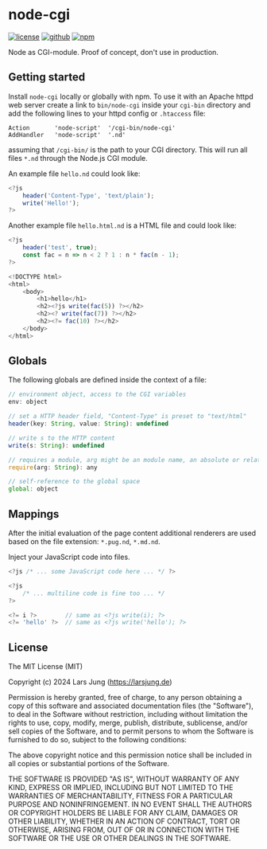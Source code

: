 # node-cgi

[![license][license-img]][github] [![github][github-img]][github] [![npm][npm-img]][npm]  

Node as CGI-module. Proof of concept, don't use in production.


## Getting started

Install `node-cgi` locally or globally with npm. To use it with an Apache httpd web server create a link to `bin/node-cgi` inside your `cgi-bin` directory and add the following lines to your httpd config or `.htaccess` file:
```
Action       'node-script'  '/cgi-bin/node-cgi'
AddHandler   'node-script'  '.nd'
```

assuming that `/cgi-bin/` is the path to your CGI directory. This will run all files `*.nd` through the Node.js CGI module.

An example file `hello.nd` could look like:
```js
<?js
    header('Content-Type', 'text/plain');
    write('Hello!');
?>
```

Another example file `hello.html.nd` is a HTML file and could look like:
```js
<?js
    header('test', true);
    const fac = n => n < 2 ? 1 : n * fac(n - 1);
?>

<!DOCTYPE html>
<html>
    <body>
        <h1>hello</h1>
        <h2><?js write(fac(5)) ?></h2>
        <h2><? write(fac(7)) ?></h2>
        <h2><?= fac(10) ?></h2>
    </body>
</html>
```

## Globals

The following globals are defined inside the context of a file:
```js
// environment object, access to the CGI variables
env: object

// set a HTTP header field, "Content-Type" is preset to "text/html"
header(key: String, value: String): undefined

// write s to the HTTP content
write(s: String): undefined

// requires a module, arg might be an module name, an absolute or relative path
require(arg: String): any

// self-reference to the global space
global: object
```

## Mappings

After the initial evaluation of the page content additional renderers are used based on the file extension: `*.pug.nd`, `*.md.nd`.

Inject your JavaScript code into files.
```js
<?js /* ... some JavaScript code here ... */ ?>

<?js
    /* ... multiline code is fine too ... */
?>

<?= i ?>        // same as <?js write(i); ?>
<?= 'hello' ?>  // same as <?js write('hello'); ?>
```


## License
The MIT License (MIT)

Copyright (c) 2024 Lars Jung (https://larsjung.de)

Permission is hereby granted, free of charge, to any person obtaining a copy
of this software and associated documentation files (the "Software"), to deal
in the Software without restriction, including without limitation the rights
to use, copy, modify, merge, publish, distribute, sublicense, and/or sell
copies of the Software, and to permit persons to whom the Software is
furnished to do so, subject to the following conditions:

The above copyright notice and this permission notice shall be included in
all copies or substantial portions of the Software.

THE SOFTWARE IS PROVIDED "AS IS", WITHOUT WARRANTY OF ANY KIND, EXPRESS OR
IMPLIED, INCLUDING BUT NOT LIMITED TO THE WARRANTIES OF MERCHANTABILITY,
FITNESS FOR A PARTICULAR PURPOSE AND NONINFRINGEMENT. IN NO EVENT SHALL THE
AUTHORS OR COPYRIGHT HOLDERS BE LIABLE FOR ANY CLAIM, DAMAGES OR OTHER
LIABILITY, WHETHER IN AN ACTION OF CONTRACT, TORT OR OTHERWISE, ARISING FROM,
OUT OF OR IN CONNECTION WITH THE SOFTWARE OR THE USE OR OTHER DEALINGS IN
THE SOFTWARE.


[github]: https://github.com/lrsjng/node-cgi
[npm]: https://www.npmjs.org/package/node-cgi

[license-img]: https://img.shields.io/badge/license-MIT-a0a060.svg?style=flat-square
[github-img]: https://img.shields.io/badge/github-lrsjng/node--cgi-a0a060.svg?style=flat-square
[npm-img]: https://img.shields.io/badge/npm-node--cgi-a0a060.svg?style=flat-square
